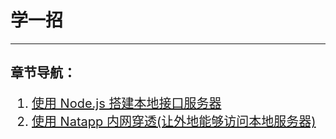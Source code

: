 # 学一招
---
## 章节导航：
<div style="font-size:20px;">

1. [使用 Node.js 搭建本地接口服务器](计算机科学前沿/学一招/学一招-note/1.md)
2. [使用 Natapp 内网穿透(让外地能够访问本地服务器)](计算机科学前沿/学一招/学一招-note/2.md)
</div>